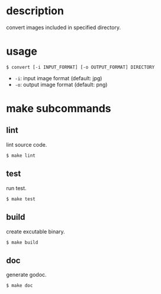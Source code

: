 # description

convert images included in specified directory.

# usage

~~~
$ convert [-i INPUT_FORMAT] [-o OUTPUT_FORMAT] DIRECTORY
~~~

- `-i`: input image format (default: jpg)
- `-o`: output image format (default: png)

# make subcommands

## lint

lint source code.

~~~
$ make lint
~~~

## test

run test.

~~~
$ make test
~~~

## build

create excutable binary.

~~~
$ make build
~~~

## doc

generate godoc.

~~~
$ make doc
~~~
